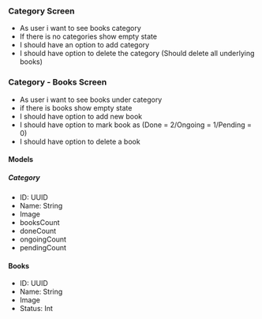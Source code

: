 ### Category Screen
- As user i want to see books category
- If there is no categories show empty state
- I should have an option to add category
- I should have option to delete the category (Should delete all underlying books)

### Category - Books Screen
- As user i want to see books under category
- if there is books show empty state
- I should have option to add new book
- I should have option to mark book as (Done = 2/Ongoing = 1/Pending = 0)
- I should have option to delete a book

#### Models
##### Category
- ID: UUID
- Name: String
- Image
- booksCount
- doneCount
- ongoingCount
- pendingCount

#### Books
- ID: UUID
- Name: String
- Image
- Status: Int
